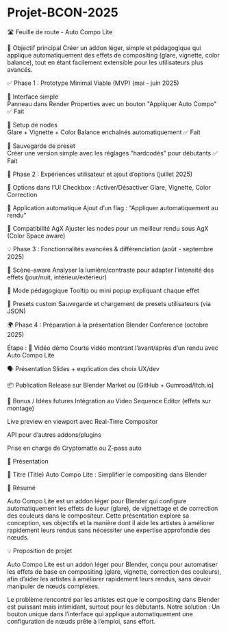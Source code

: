 # Projet-BCON-2025

🛣️ Feuille de route - Auto Compo Lite



🎯 Objectif principal
  Créer un addon léger, simple et pédagogique qui applique automatiquement des effets de compositing (glare, vignette, color balance), tout en étant facilement extensible pour les utilisateurs plus avancés.

✅ Phase 1 : Prototype Minimal Viable (MVP) (mai - juin 2025)




🔹 Interface simple      
Panneau dans Render Properties avec un bouton "Appliquer Auto Compo"   ✅ Fait

🔹 Setup de nodes        
Glare + Vignette + Color Balance enchaînés automatiquement              ✅ Fait

🔹 Sauvegarde de preset  
Créer une version simple avec les réglages "hardcodés" pour débutants   ✅ Fait




🚀 Phase 2 : Expériences utilisateur et ajout d’options (juillet 2025)


🔸 Options dans l’UI
Checkbox : Activer/Désactiver Glare, Vignette, Color Correction

🔸 Application automatique
Ajout d’un flag : “Appliquer automatiquement au rendu”

🔸 Compatibilité AgX
Ajuster les nodes pour un meilleur rendu sous AgX (Color Space aware)




💡 Phase 3 : Fonctionnalités avancées & différenciation (août - septembre 2025)

🧠 Scène-aware
Analyser la lumière/contraste pour adapter l’intensité des effets (jour/nuit, intérieur/extérieur)

🧩 Mode pédagogique
Tooltip ou mini popup expliquant chaque effet

🔁 Presets custom
Sauvegarde et chargement de presets utilisateurs (via JSON)




🌍 Phase 4 : Préparation à la présentation Blender Conference (octobre 2025)

Étape :
🎥 Vidéo démo
Courte vidéo montrant l’avant/après d’un rendu avec Auto Compo Lite

🗣 Présentation
Slides + explication des choix UX/dev

📦 Publication
Release sur Blender Market ou [GitHub + Gumroad/Itch.io]




🧩 Bonus / Idées futures
Intégration au Video Sequence Editor (effets sur montage)


Live preview en viewport avec Real-Time Compositor


API pour d’autres addons/plugins


Prise en charge de Cryptomatte ou Z-pass auto




📝 Présentation



🎯 Titre (Title)
  Auto Compo Lite : Simplifier le compositing dans Blender

  

📄 Résumé 

  Auto Compo Lite est un addon léger pour Blender qui configure automatiquement les effets de lueur (glare), de vignettage et de correction des couleurs dans le compositeur. Cette présentation explore sa conception, ses objectifs et la manière dont il aide les artistes à améliorer rapidement leurs rendus sans nécessiter une expertise approfondie des nœuds.

  
  
💡 Proposition de projet 

  Auto Compo Lite est un addon léger pour Blender, conçu pour automatiser les effets de base en compositing (glare, vignette, correction des couleurs), afin d’aider les artistes à améliorer rapidement leurs rendus, sans devoir manipuler de nœuds complexes.
  
Le problème rencontré par les artistes est que  le compositing dans Blender est puissant mais intimidant, surtout pour les débutants.
Notre solution : Un bouton unique dans l’interface qui applique automatiquement une configuration de nœuds prête à l’emploi, sans effort.
